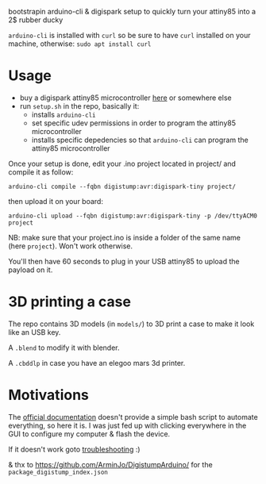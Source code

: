 bootstrapin arduino-cli & digispark setup to quickly turn your attiny85 into a 2$ rubber ducky

`arduino-cli` is installed with `curl` so be sure to have `curl` installed on your machine, otherwise: `sudo apt install curl`

# Usage

* buy a digispark attiny85 microcontroller [here](https://fr.aliexpress.com/item/2052244399.html) or somewhere else
* run `setup.sh` in the repo, basically it:
  * installs `arduino-cli`
  * set specific udev permissions in order to program the attiny85 microcontroller
  * installs specific depedencies so that `arduino-cli` can program the attiny85 microcontroller

Once your setup is done, edit your .ino project located in project/ and compile it as follow:

`arduino-cli compile --fqbn digistump:avr:digispark-tiny project/`

then upload it on your board:

`arduino-cli upload --fqbn digistump:avr:digispark-tiny -p /dev/ttyACM0 project`

NB: make sure that your project.ino is inside a folder of the same name (here `project`). Won't work otherwise.

You'll then have 60 seconds to plug in your USB attiny85 to upload the payload on it.

# 3D printing a case

The repo contains 3D models (in `models/`) to 3D print a case to make it look like an USB key.

A `.blend` to modify it with blender.

A `.cbddlp` in case you have an elegoo mars 3d printer.

# Motivations

The [official documentation](https://digistump.com/wiki/digispark) doesn't provide a simple bash script to automate everything, so here it is. I was just fed up with clicking everywhere in the GUI to configure my computer & flash the device.

If it doesn't work goto [troubleshooting](https://digistump.com/wiki/digispark/tutorials/linuxtroubleshooting) :)

& thx to https://github.com/ArminJo/DigistumpArduino/ for the `package_digistump_index.json`